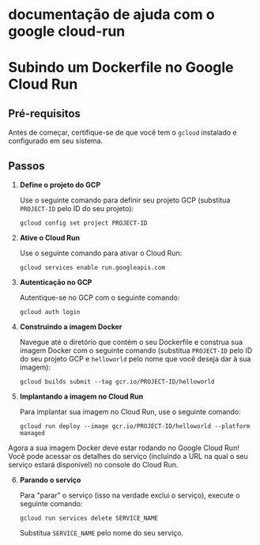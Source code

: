 # documentação de ajuda com o google cloud-run

# Subindo um Dockerfile no Google Cloud Run

## Pré-requisitos
Antes de começar, certifique-se de que você tem o `gcloud` instalado e configurado em seu sistema.

## Passos

1. **Define o projeto do GCP**

   Use o seguinte comando para definir seu projeto GCP (substitua `PROJECT-ID` pelo ID do seu projeto):

    ```shell
    gcloud config set project PROJECT-ID
    ```

2. **Ative o Cloud Run**

   Use o seguinte comando para ativar o Cloud Run:

    ```shell
    gcloud services enable run.googleapis.com
    ```

3. **Autenticação no GCP**

   Autentique-se no GCP com o seguinte comando:

    ```shell
    gcloud auth login
    ```

4. **Construindo a imagem Docker**

   Navegue até o diretório que contém o seu Dockerfile e construa sua imagem Docker com o seguinte comando (substitua `PROJECT-ID` pelo ID do seu projeto GCP e `helloworld` pelo nome que você deseja dar à sua imagem):

    ```shell
    gcloud builds submit --tag gcr.io/PROJECT-ID/helloworld
    ```

5. **Implantando a imagem no Cloud Run**

   Para implantar sua imagem no Cloud Run, use o seguinte comando:

    ```shell
    gcloud run deploy --image gcr.io/PROJECT-ID/helloworld --platform managed
    ```

Agora a sua imagem Docker deve estar rodando no Google Cloud Run! Você pode acessar os detalhes do serviço (incluindo a URL na qual o seu serviço estará disponível) no console do Cloud Run.

6. **Parando o serviço**

   Para "parar" o serviço (isso na verdade exclui o serviço), execute o seguinte comando:

    ```shell
    gcloud run services delete SERVICE_NAME
    ```

   Substitua `SERVICE_NAME` pelo nome do seu serviço.